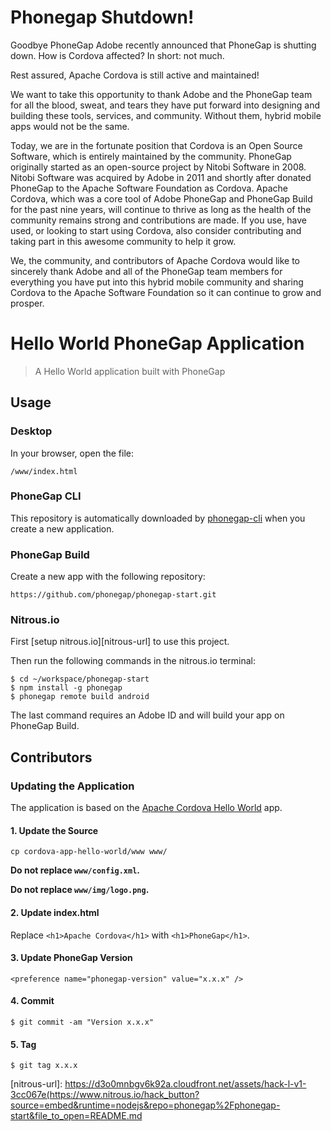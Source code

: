 # Phonegap Shutdown!
Goodbye PhoneGap
Adobe recently announced that PhoneGap is shutting down. How is Cordova affected? In short: not much.

Rest assured, Apache Cordova is still active and maintained!

We want to take this opportunity to thank Adobe and the PhoneGap team for all the blood, sweat, and tears they have put forward into designing and building these tools, services, and community. Without them, hybrid mobile apps would not be the same.

Today, we are in the fortunate position that Cordova is an Open Source Software, which is entirely maintained by the community. PhoneGap originally started as an open-source project by Nitobi Software in 2008. Nitobi Software was acquired by Adobe in 2011 and shortly after donated PhoneGap to the Apache Software Foundation as Cordova. Apache Cordova, which was a core tool of Adobe PhoneGap and PhoneGap Build for the past nine years, will continue to thrive as long as the health of the community remains strong and contributions are made. If you use, have used, or looking to start using Cordova, also consider contributing and taking part in this awesome community to help it grow.

We, the community, and contributors of Apache Cordova would like to sincerely thank Adobe and all of the PhoneGap team members for everything you have put into this hybrid mobile community and sharing Cordova to the Apache Software Foundation so it can continue to grow and prosper.
# Hello World PhoneGap Application

> A Hello World application built with PhoneGap

## Usage

### Desktop

In your browser, open the file:

    /www/index.html

### PhoneGap CLI

This repository is automatically downloaded by [phonegap-cli][phonegap-cli-url]
when you create a new application.

### PhoneGap Build

Create a new app with the following repository:

    https://github.com/phonegap/phonegap-start.git

### Nitrous.io

First [setup nitrous.io][nitrous-url] to use this project.

Then run the following commands in the nitrous.io terminal:

    $ cd ~/workspace/phonegap-start
    $ npm install -g phonegap
    $ phonegap remote build android

The last command requires an Adobe ID and will build your app on PhoneGap Build.

## Contributors

### Updating the Application

The application is based on the [Apache Cordova Hello World][cordova-app] app.

#### 1. Update the Source

    cp cordova-app-hello-world/www www/

__Do not replace `www/config.xml`.__

__Do not replace `www/img/logo.png`.__

#### 2. Update index.html

Replace `<h1>Apache Cordova</h1>` with `<h1>PhoneGap</h1>`.

#### 3. Update PhoneGap Version

    <preference name="phonegap-version" value="x.x.x" />

#### 4. Commit

    $ git commit -am "Version x.x.x"

#### 5. Tag

    $ git tag x.x.x

[phonegap-cli-url]: http://github.com/phonegap/phonegap-cli
[cordova-app]: http://github.com/apache/cordova-app-hello-world
[nitrous-url]: https://d3o0mnbgv6k92a.cloudfront.net/assets/hack-l-v1-3cc067e(https://www.nitrous.io/hack_button?source=embed&runtime=nodejs&repo=phonegap%2Fphonegap-start&file_to_open=README.md

